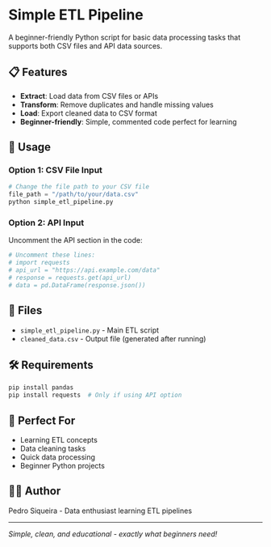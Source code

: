 # Simple ETL Pipeline

A beginner-friendly Python script for basic data processing tasks that supports both CSV files and API data sources.

## 📋 Features

- **Extract**: Load data from CSV files or APIs
- **Transform**: Remove duplicates and handle missing values  
- **Load**: Export cleaned data to CSV format
- **Beginner-friendly**: Simple, commented code perfect for learning

## 🚀 Usage

### Option 1: CSV File Input
```python
# Change the file path to your CSV file
file_path = "/path/to/your/data.csv"
python simple_etl_pipeline.py
```

### Option 2: API Input  
Uncomment the API section in the code:
```python
# Uncomment these lines:
# import requests
# api_url = "https://api.example.com/data"
# response = requests.get(api_url)
# data = pd.DataFrame(response.json())
```

## 📁 Files

- `simple_etl_pipeline.py` - Main ETL script
- `cleaned_data.csv` - Output file (generated after running)

## 🛠️ Requirements

```bash
pip install pandas
pip install requests  # Only if using API option
```

## 🎯 Perfect For

- Learning ETL concepts
- Data cleaning tasks
- Quick data processing
- Beginner Python projects

## 👨‍💻 Author

Pedro Siqueira - Data enthusiast learning ETL pipelines

---

*Simple, clean, and educational - exactly what beginners need!*
